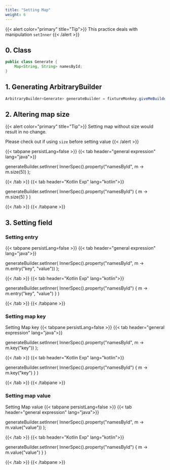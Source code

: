 ```yaml
---
title: "Setting Map"
weight: 6
---
```


{{< alert color="primary" title="Tip">}}
This practice deals with manipulation `setInner`
{{< /alert >}}

## 0. Class

```java
public class Generate {
    Map<String, String> namesById;
}
```

## 1. Generating ArbitraryBuilder

```java
ArbitraryBuilder<Generate> generateBuilder = fixtureMonkey.giveMeBuilder(Generate.class);
```

## 2. Altering map size
{{< alert color="primary" title="Tip">}}
Setting map without size would result in no change. 

Please check out if using `size` before setting value
{{< /alert >}}

{{< tabpane persistLang=false >}}
{{< tab header="general expression" lang="java">}}

generateBuilder.setInner(
    InnerSpec().property("namesById", m -> m.size(5))
);

{{< /tab >}}
{{< tab header="Kotlin Exp" lang="kotlin">}}

generateBuilder.setInner(
    InnerSpec().property("namesById") { m -> m.size(5) }
)

{{< /tab >}}
{{< /tabpane >}}

## 3. Setting field
### Setting entry
{{< tabpane persistLang=false >}}
{{< tab header="general expression" lang="java">}}

generateBuilder.setInner(
    InnerSpec().property("namesById", m -> m.entry("key", "value"))
);

{{< /tab >}}
{{< tab header="Kotlin Exp" lang="kotlin">}}

generateBuilder.setInner(
    InnerSpec().property("namesById") { m -> m.entry("key", "value") }
)

{{< /tab >}}
{{< /tabpane >}}

### Setting map key
Setting Map key
{{< tabpane persistLang=false >}}
{{< tab header="general expression" lang="java">}}

generateBuilder.setInner(
    InnerSpec().property("namesById", m -> m.key("key"))
);

{{< /tab >}}
{{< tab header="Kotlin Exp" lang="kotlin">}}

generateBuilder.setInner(
    InnerSpec().property("namesById") { m -> m.key("key") }
)

{{< /tab >}}
{{< /tabpane >}}

### Setting map value 
Setting Map value
{{< tabpane persistLang=false >}}
{{< tab header="general expression" lang="java">}}

generateBuilder.setInner(
    InnerSpec().property("namesById", m -> m.value("value"))
);

{{< /tab >}}
{{< tab header="Kotlin Exp" lang="kotlin">}}

generateBuilder.setInner(
    InnerSpec().property("namesById") { m -> m.value("value") }
)

{{< /tab >}}
{{< /tabpane >}}
